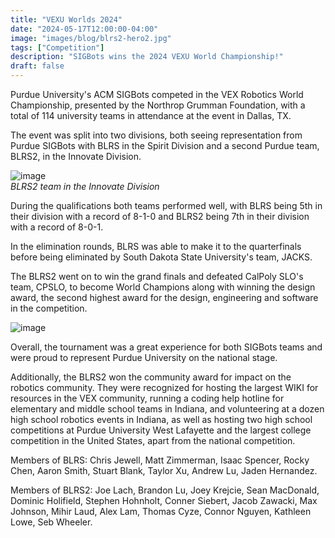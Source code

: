 ```yaml
---
title: "VEXU Worlds 2024"
date: "2024-05-17T12:00:00-04:00"
image: "images/blog/blrs2-hero2.jpg"
tags: ["Competition"]
description: "SIGBots wins the 2024 VEXU World Championship!"
draft: false
---
```



Purdue University's ACM SIGBots competed in the VEX Robotics World Championship, presented by the Northrop Grumman Foundation, with a total of 114 university teams in attendance at the event in Dallas, TX.

The event was split into two divisions, both seeing representation from Purdue SIGBots with BLRS in the Spirit Division and a second Purdue team, BLRS2, in the Innovate Division.

<img src="/images/blog/vex-blrs2-1.jpg" alt="image" class="img-fluid" /><br/>
<i>BLRS2 team in the Innovate Division</i>

During the qualifications both teams performed well, with BLRS being 5th in their division with a record of 8-1-0 and BLRS2 being 7th in their division with a record of 8-0-1. 

In the elimination rounds, BLRS was able to make it to the quarterfinals before being eliminated by South Dakota State University's team, JACKS. 

The BLRS2 went on to win the grand finals and defeated CalPoly SLO's team, CPSLO, to become World Champions along with winning the design award, the second highest award for the design, engineering and software in the competition. 

<img src="/images/blog/vex-blrs2-3.jpg" alt="image" class="img-fluid" /><br/>

Overall, the tournament was a great experience for both SIGBots teams and were proud to represent Purdue University on the national stage. 

Additionally, the BLRS2 won the community award for impact on the robotics community. They were recognized for hosting the largest WIKI for resources in the VEX community, running a coding help hotline for elementary and middle school teams in Indiana, and volunteering at a dozen high school robotics events in Indiana, as well as hosting two high school competitions at Purdue University West Lafayette and the largest college competition in the United States, apart from the national competition. 

Members of BLRS: Chris Jewell, Matt Zimmerman, Isaac Spencer, Rocky Chen, Aaron Smith, Stuart Blank, Taylor Xu, Andrew Lu, Jaden Hernandez.

Members of BLRS2: Joe Lach, Brandon Lu, Joey Krejcie, Sean MacDonald, Dominic Holifield, Stephen Hohnholt, Conner Siebert, Jacob Zawacki, Max Johnson, Mihir Laud, Alex Lam, Thomas Cyze, Connor Nguyen, Kathleen Lowe, Seb Wheeler.